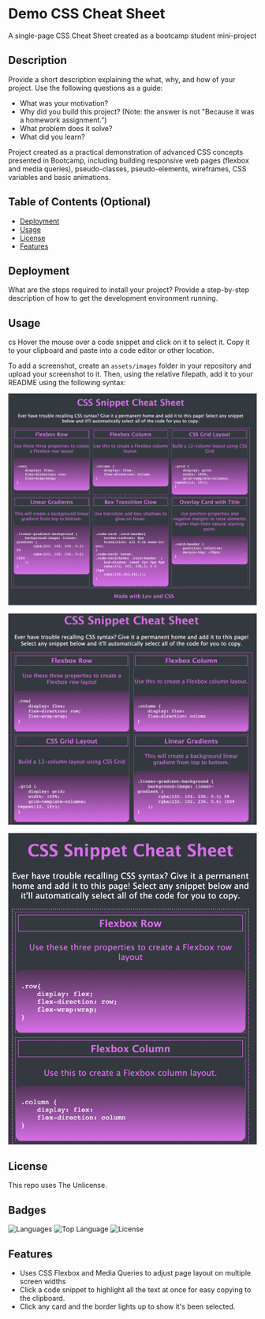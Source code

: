 # Demo CSS Cheat Sheet
A single-page CSS Cheat Sheet created as a bootcamp student mini-project

## Description

Provide a short description explaining the what, why, and how of your project. Use the following questions as a guide:

- What was your motivation?
- Why did you build this project? (Note: the answer is not "Because it was a homework assignment.")
- What problem does it solve?
- What did you learn?

Project created as a practical demonstration of advanced CSS concepts presented in Bootcamp, including building responsive web pages (flexbox and media queries), pseudo-classes, pseudo-elements, wireframes, CSS variables and basic animations.

## Table of Contents (Optional)

- [Deployment](#deployment)
- [Usage](#usage)
- [License](#license)
- [Features](#features)

## Deployment

What are the steps required to install your project? Provide a step-by-step description of how to get the development environment running.

## Usage
cs
Hover the mouse over a code snippet and click on it to select it.  Copy it to your clipboard and paste into a code editor or other location.

To add a screenshot, create an `assets/images` folder in your repository and upload your screenshot to it. Then, using the relative filepath, add it to your README using the following syntax:

![Desktop](./assets/images/screen-3PerRow.png)

![Tablet](./assets/images/screen-2PerRow.png)

![Mobile](./assets/images/screen-1PerRow.png)

## License

This repo uses The Unlicense.

## Badges

![Languages](https://img.shields.io/github/languages/count/iseanc/demo-css-cheatsheet)
![Top Language](https://img.shields.io/github/languages/top/iseanc/demo-css-cheatsheet)
![License](https://img.shields.io/github/license/iseanc/demo-css-cheatsheet)

## Features

- Uses CSS Flexbox and Media Queries to adjust page layout on multiple screen widths
- Click a code snippet to highlight all the text at once for easy copying to the clipboard.
- Click any card and the border lights up to show it's been selected.